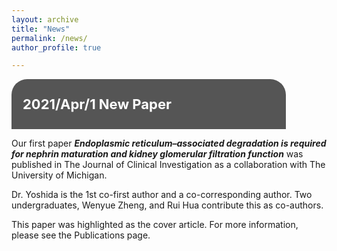 ```yaml
---
layout: archive
title: "News"
permalink: /news/
author_profile: true

---
```

<html>
<head>
<meta name="viewport" content="width=device-width, initial-scale=1">
<style>
.li {
  background-color: #555;
  color: white;
  padding: 5px 18px;
  width: 80%;
  border: none;
  text-align: left;
  outline: none;
  font-size: 22px;
  border-radius: 25px 25px 0 0 ;
}

.content {
  background-color: #f1f1f1;
  padding: 10px 18px;
  width: 80%;
  border: none;
  text-align: left;
  outline: none;
  font-size: 18px;
  border-radius: 0 0 25px 25px;
}

</style>
</head>

<body>
<div class="li"><p><b>2021/Apr/1 New Paper</b></p></div>
<div class="content">
  <p>Our first paper <b><i>Endoplasmic reticulum–associated degradation is required for nephrin maturation and kidney glomerular filtration function</i></b> was published in The Journal of Clinical Investigation as a collaboration with The University of Michigan.</p> 
  <p>Dr. Yoshida is the 1st co-first author and a co-corresponding author. Two undergraduates, Wenyue Zheng, and Rui Hua contribute this as co-authors.</p> 
  <p>This paper was highlighted as the cover article. For more information, please see the Publications page.</p>
</div>

</body>
</html>

